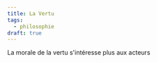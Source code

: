 ```yaml
---
title: La Vertu
tags:
  - philosophie
draft: true
---
```


La morale de la vertu s'intéresse plus aux acteurs
